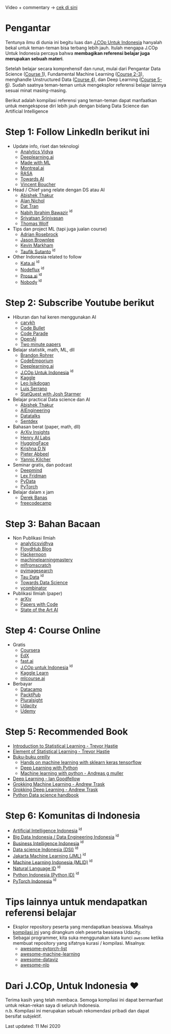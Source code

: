 Video + commentary -> [cek di sini](https://youtu.be/PFxeqomOHxw)

# Pengantar 
Tentunya ilmu di dunia ini begitu luas dan [J.COp Untuk Indonesia](https://www.youtube.com/jcopuntukindonesia) hanyalah bekal untuk teman-teman bisa terbang lebih jauh. Itulah mengapa J.COp Untuk Indonesia percaya bahwa **membagikan referensi belajar juga merupakan sebuah materi**.

Setelah belajar secara komprehensif dan runut, mulai dari Pengantar Data Science ([Course 1](https://github.com/wiradkp/supervised_learning)), Fundamental Machine Learning ([Course 2-3](https://github.com/wiradkp/supervised_learning)), menghandle Unstructured Data ([Course 4](https://github.com/wiradkp/unstructured_data)), dan Deep Learning ([Course 5-6](https://github.com/wiradkp/deep_learning)). Sudah saatnya teman-teman untuk mengeksplor referensi belajar lainnya sesuai minat masing-masing.

Berikut adalah kompilasi referensi yang teman-teman dapat manfaatkan untuk mengekspose diri lebih jauh dengan bidang Data Science dan Artificial Intelligence

# Step 1: Follow LinkedIn berikut ini
- Update info, riset dan teknologi
    - [Analytics Vidya](https://www.linkedin.com/company/analytics-vidhya/)
    - [Deeplearning.ai](https://www.linkedin.com/company/deeplearningai/)
    - [Made with ML](https://www.linkedin.com/company/madewithml)
    - [Montreal.ai](https://www.linkedin.com/company/montreal.ai/)
    - [RASA](https://www.linkedin.com/company/rasa./)
    - [Towards AI](https://www.linkedin.com/company/towards-artificial-intelligence/)
    - [Vincent Boucher](https://www.linkedin.com/in/montrealai/)
- Head / Chief yang relate dengan DS atau AI
    - [Abishek Thakur](https://www.linkedin.com/in/abhi1thakur/)
    - [Alan Nichol](https://www.linkedin.com/in/anichol/)
    - [Dat Tran](https://www.linkedin.com/in/dat-tran-a1602320/)
    - [Nabih Ibrahim Bawazir](https://www.linkedin.com/in/nabihbawazir/) <sup>id</sup>
    - [Srivatsan Srinivasan](https://www.linkedin.com/in/srivatsan-srinivasan-b8131b/)
    - [Thomas Wolf](https://www.linkedin.com/in/thomas-wolf-a056857/)        
- Tips dan project ML (tapi juga jualan course)
    - [Adrian Rosebrock](https://www.linkedin.com/in/adrian-rosebrock-59b8732a/)
    - [Jason Brownlee](https://www.linkedin.com/in/jasonbrownlee/)
    - [Kevin Markham](https://www.linkedin.com/in/justmarkham/)
    - [Taufik Sutanto](https://www.linkedin.com/in/taufikedys/detail/recent-activity/shares/) <sup>id</sup>
- Other Indonesia related to follow
    - [Kata.ai](https://www.linkedin.com/company/kata-ai/) <sup>id</sup>
    - [Nodeflux](https://www.linkedin.com/company/nodeflux/) <sup>id</sup>
    - [Prosa.ai](https://www.linkedin.com/company/prosa-ai/) <sup>id</sup>
    - [Nobody](https://www.linkedin.com/in/wiradkputra/) <sup>id</sup>

# Step 2: Subscribe Youtube berikut
- Hiburan dan hal keren menggunakan AI
    - [carykh](https://www.youtube.com/user/carykh)
    - [Code Bullet](https://www.youtube.com/channel/UC0e3QhIYukixgh5VVpKHH9Q)
    - [Code Parade](https://www.youtube.com/channel/UCrv269YwJzuZL3dH5PCgxUw)
    - [OpenAI](https://www.youtube.com/channel/UCXZCJLdBC09xxGZ6gcdrc6A)
    - [Two minute papers](https://www.youtube.com/user/keeroyz)
- Belajar statistik, math, ML, dll
    - [Brandon Rohrer](https://www.youtube.com/user/BrandonRohrer)
    - [CodeEmporium](https://www.youtube.com/channel/UC5_6ZD6s8klmMu9TXEB_1IA)
    - [Deeplearning.ai](https://www.youtube.com/channel/UCcIXc5mJsHVYTZR1maL5l9w)
    - [J.COp Untuk Indonesia](https://www.youtube.com/jcopuntukindonesia) <sup>id</sup>
    - [Kaggle](https://www.youtube.com/user/kaggledotcom)
    - [Leo Isikdogan](https://www.youtube.com/channel/UC-YAxUbpa1hvRyfJBKFNcJA/videos)
    - [Luis Serrano](https://www.youtube.com/channel/UCgBncpylJ1kiVaPyP-PZauQ)
    - [StatQuest with Josh Starmer](https://www.youtube.com/user/joshstarmer)
- Belajar practical Data science dan AI
    - [Abishek Thakur](https://www.youtube.com/user/abhisheksvnit)
    - [AIEngineering](https://www.youtube.com/channel/UCwBs8TLOogwyGd0GxHCp-Dw)
    - [Datatalks](https://www.youtube.com/channel/UCQTQ0AbOupKNxKKY-_x46OQ)
    - [Sentdex](https://www.youtube.com/user/sentdex)
- Bahasan berat (paper, math, dll)
    - [ArXiv Insights](https://www.youtube.com/channel/UCNIkB2IeJ-6AmZv7bQ1oBYg)
    - [Henry AI Labs](https://www.youtube.com/channel/UCHB9VepY6kYvZjj0Bgxnpbw)
    - [HuggingFace](https://www.youtube.com/channel/UCHlNU7kIZhRgSbhHvFoy72w)
    - [Krishna D N](https://www.youtube.com/channel/UC0AaMZ3TbGRExfM2Eq-qZ5g)
    - [Pieter Abbeel](https://www.youtube.com/user/pabbeel/)
    - [Yannic Kilcher](https://www.youtube.com/channel/UCZHmQk67mSJgfCCTn7xBfew)
- Seminar gratis, dan podcast
    - [Deepmind](https://www.youtube.com/channel/UCP7jMXSY2xbc3KCAE0MHQ-A)
    - [Lex Fridman](https://www.youtube.com/user/lexfridman)
    - [PyData](https://www.youtube.com/channel/UCOjD18EJYcsBog4IozkF_7w)
    - [PyTorch](https://www.youtube.com/channel/UCWXI5YeOsh03QvJ59PMaXFw)
- Belajar dalam x jam
    - [Derek Banas](https://www.youtube.com/channel/UCwRXb5dUK4cvsHbx-rGzSgw)
    - [freecodecamp](https://www.youtube.com/channel/UC8butISFwT-Wl7EV0hUK0BQ)

# Step 3: Bahan Bacaan
- Non Publikasi Ilmiah
    - [analyticsvidhya](http://analyticsvidhya.com/)
    - [FloydHub Blog](https://blog.floydhub.com)
    - [Hackernoon](https://hackernoon.com)
    - [machinelearningmastery](https://machinelearningmastery.com)
    - [mlfromscratch](https://mlfromscratch.com)
    - [pyimagesearch](https://www.pyimagesearch.com/)
    - [Tau Data](https://tau-data.id) <sup>id</sup>
    - [Towards Data Science](https://towardsdatascience.com)
    - [ycombinator](https://news.ycombinator.com/news)
- Publikasi Ilmiah (paper)
    - [arXiv](https://arxiv.org)
    - [Papers with Code](https://paperswithcode.com)
    - [State of the Art AI](https://www.stateoftheart.ai)

# Step 4: Course Online
- Gratis
    - [Coursera](https://www.coursera.org)
    - [EdX](https://www.edx.org)    
    - [fast.ai](http://fast.ai)
    - [J.COp untuk Indonesia](http://youtube.com/JCOpUntukIndonesia) <sup>id</sup>
    - [Kaggle Learn](https://www.kaggle.com/learn/overview)
    - [mlcourse.ai](https://mlcourse.ai)
- Berbayar
    - [Datacamp](http://datacamp.com)
    - [PacktPub](https://www.packtpub.com)
    - [Pluralsight](http://pluralsight.com)    
    - [Udacity](http://udacity.com)
    - [Udemy](http://udemy.com)

# Step 5: Recommended Book
- [Introduction to Statistical Learning - Trevor Hastie](https://link.springer.com/book/10.1007/978-1-4614-7138-7)
- [Element of Statistical Learning - Trevor Hastie](https://web.stanford.edu/~hastie/Papers/ESLII.pdf)
- [Buku-buku oreilly](https://www.safaribooksonline.com)
    - [Hands on machine learning with sklearn keras tensorflow](https://learning.oreilly.com/library/view/hands-on-machine-learning/9781491962282/)
    - [Deep Learning with Python](https://learning.oreilly.com/library/view/deep-learning-with/9781617294433/)
    - [Machine learning with python - Andreas g muller](https://learning.oreilly.com/library/view/introduction-to-machine/9781449369880/)
- [Deep Learning - Ian Goodfellow](https://www.google.com/search?client=safari&rls=en&q=deep+learning+ian+goodfellow&ie=UTF-8&oe=UTF-8)
- [Grokking Machine Learning - Andrew Trask](https://www.manning.com/books/grokking-machine-learning)
- [Grokking Deep Learning - Andrew Trask](https://www.manning.com/books/grokking-deep-learning)
- [Python Data science handbook](https://jakevdp.github.io/PythonDataScienceHandbook/)

# Step 6: Komunitas di Indonesia
- [Artificial Intelligence Indonesia](https://artificialintelligence.id) <sup>id</sup>
- [Big Data Indonesia / Data Engineering Indonesia](https://t.me/bigdataID) <sup>id</sup>
- [Business Intelligence Indonesia](https://t.me/businessintelligenceID) <sup>id</sup>
- [Data science Indonesia (DSI)](https://datascience.or.id) <sup>id</sup>
- [Jakarta Machine Learning (JML)](https://jakartamachinelearning.com) <sup>id</sup>
- [Machine Learning Indonesia (MLID)](https://t.me/machinelearningid) <sup>id</sup>
- [Natural Language ID](https://t.me/nlp_lounge) <sup>id</sup>
- [Python Indonesia (Python ID)](https://t.me/pythonid) <sup>id</sup>
- [PyTorch Indonesia](https://t.me/pytorchid) <sup>id</sup>

# Tips lainnya untuk mendapatkan referensi belajar
- Eksplor repository peserta yang mendapatkan beasiswa. Misalnya [kompilasi ini](https://airtable.com/shrwVC7gPOuTJkxW0/tblUf4zxlIMLjwrbv) yang dirangkum oleh peserta beasiswa Udacity.
- Sebagai programmer, kita suka menggunakan kata kunci `awesome` ketika membuat repository yang sifatnya kurasi / kompilasi. Misalnya:
    - [awesome-pytorch-list](https://github.com/bharathgs/Awesome-pytorch-list)
    - [awesome-machine-learning](https://github.com/josephmisiti/awesome-machine-learning)
    - [awesome-dataviz](https://github.com/fasouto/awesome-dataviz)
    - [awesome-nlp](https://github.com/keon/awesome-nlp)

# Dari J.COp, Untuk Indonesia :heart:
Terima kasih yang telah membaca. Semoga kompilasi ini dapat bermanfaat untuk rekan-rekan saya di seluruh Indonesia.<br>
n.b. Kompilasi ini merupakan sebuah rekomendasi pribadi dan dapat bersifat subjektif.

Last updated: 11 Mei 2020